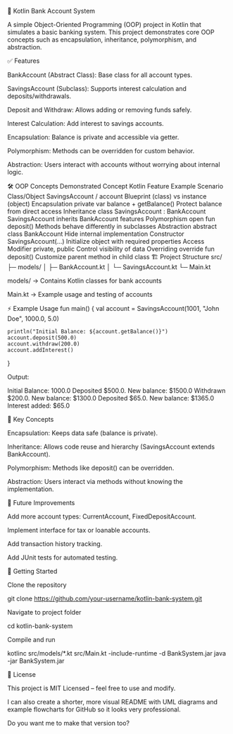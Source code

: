 🏦 Kotlin Bank Account System

A simple Object-Oriented Programming (OOP) project in Kotlin that simulates a basic banking system. This project demonstrates core OOP concepts such as encapsulation, inheritance, polymorphism, and abstraction.

✅ Features

BankAccount (Abstract Class): Base class for all account types.

SavingsAccount (Subclass): Supports interest calculation and deposits/withdrawals.

Deposit and Withdraw: Allows adding or removing funds safely.

Interest Calculation: Add interest to savings accounts.

Encapsulation: Balance is private and accessible via getter.

Polymorphism: Methods can be overridden for custom behavior.

Abstraction: Users interact with accounts without worrying about internal logic.

🛠️ OOP Concepts Demonstrated
Concept	Kotlin Feature Example	Scenario
Class/Object	SavingsAccount / account	Blueprint (class) vs instance (object)
Encapsulation	private var balance + getBalance()	Protect balance from direct access
Inheritance	class SavingsAccount : BankAccount	SavingsAccount inherits BankAccount features
Polymorphism	open fun deposit()	Methods behave differently in subclasses
Abstraction	abstract class BankAccount	Hide internal implementation
Constructor	SavingsAccount(...)	Initialize object with required properties
Access Modifier	private, public	Control visibility of data
Overriding	override fun deposit()	Customize parent method in child class
🏗️ Project Structure
src/
 ├─ models/
 │   ├─ BankAccount.kt
 │   └─ SavingsAccount.kt
 └─ Main.kt


models/ → Contains Kotlin classes for bank accounts

Main.kt → Example usage and testing of accounts

⚡ Example Usage
fun main() {
    val account = SavingsAccount(1001, "John Doe", 1000.0, 5.0)

    println("Initial Balance: ${account.getBalance()}")
    account.deposit(500.0)
    account.withdraw(200.0)
    account.addInterest()
}


Output:

Initial Balance: 1000.0
Deposited $500.0. New balance: $1500.0
Withdrawn $200.0. New balance: $1300.0
Deposited $65.0. New balance: $1365.0
Interest added: $65.0

📌 Key Concepts

Encapsulation: Keeps data safe (balance is private).

Inheritance: Allows code reuse and hierarchy (SavingsAccount extends BankAccount).

Polymorphism: Methods like deposit() can be overridden.

Abstraction: Users interact via methods without knowing the implementation.

🧪 Future Improvements

Add more account types: CurrentAccount, FixedDepositAccount.

Implement interface for tax or loanable accounts.

Add transaction history tracking.

Add JUnit tests for automated testing.

📂 Getting Started

Clone the repository

git clone https://github.com/your-username/kotlin-bank-system.git


Navigate to project folder

cd kotlin-bank-system


Compile and run

kotlinc src/models/*.kt src/Main.kt -include-runtime -d BankSystem.jar
java -jar BankSystem.jar

📄 License

This project is MIT Licensed – feel free to use and modify.

I can also create a shorter, more visual README with UML diagrams and example flowcharts for GitHub so it looks very professional.

Do you want me to make that version too?
